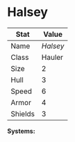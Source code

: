# Halsey

| Stat    | Value    |
| ------- | -------- |
| Name    | *Halsey* |
| Class   | Hauler   |
| Size    | 2        |
| Hull    | 3        |
| Speed   | 6        |
| Armor   | 4        |
| Shields | 3        |

**Systems:**
